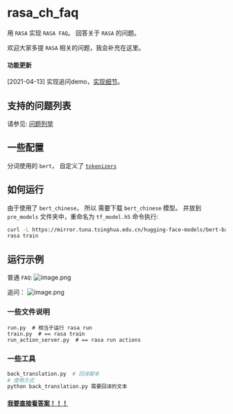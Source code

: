 # rasa_ch_faq
用 `RASA` 实现 `RASA FAQ`。 回答关于 `RASA` 的问题。

欢迎大家多提 `RASA` 相关的问题，我会补充在这里。
#### 功能更新
[2021-04-13] 实现追问demo，[实现细节](./piplines/)。

## 支持的问题列表
请参见: [问题列举](./data/nlu/rasa_faq.yml)

## 一些配置
分词使用的 `bert`， 自定义了 [`tokenizers`](./piplines/tokenizers.py) 

## 如何运行
由于使用了 `bert_chinese`， 所以 需要下载 `bert_chinese` 模型。
并放到 `pre_models` 文件夹中，重命名为 `tf_model.h5`
命令执行:
```bash
curl -L https://mirror.tuna.tsinghua.edu.cn/hugging-face-models/bert-base-chinese-tf_model.h5 -o pre_models/tf_model.h5
rasa train
``` 

## 运行示例
普通 `FAQ`:
![image.png](https://i.loli.net/2021/01/25/WndRk2ahfeI4i38.png)

追问：
![image.png](https://i.loli.net/2021/04/13/jr5lsAt728c3XCF.png)

### 一些文件说明
```
run.py  # 相当于运行 rasa run
train.py  # == rasa train
run_action_server.py  # == rasa run actions
```
### 一些工具
```bash
back_translation.py  # 回译脚本
# 使用方式
python back_translation.py 需要回译的文本
```

#### [我要直接看答案！！！](./data/nlu/responses/responses.yml)
